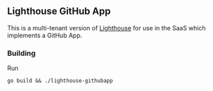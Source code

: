 ## Lighthouse GitHub App

This is a multi-tenant version of [Lighthouse](https://github.com/jenkins-x/lighthouse) for use in the SaaS which implements a GitHub App.


### Building

Run

    go build && ./lighthouse-githubapp
    
    